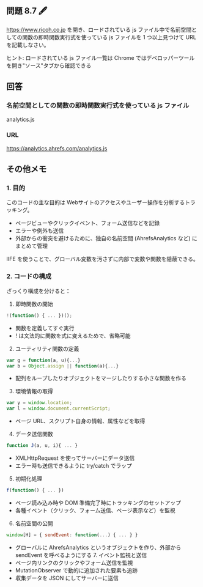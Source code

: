 ## 問題 8.7 🖋️

https://www.ricoh.co.jp を開き、ロードされている js ファイル中で名前空間としての関数の即時関数実行式を使っている js ファイルを 1 つ以上見つけて URL を記載しなさい。

ヒント: ロードされている js ファイル一覧は Chrome ではデベロッパーツールを開き"ソース"タブから確認できる

## 回答

### 名前空間としての関数の即時関数実行式を使っている js ファイル

analytics.js

### URL

https://analytics.ahrefs.com/analytics.js

## その他メモ

### 1. 目的

このコードの主な目的は Webサイトのアクセスやユーザー操作を分析するトラッキング。

- ページビューやクリックイベント、フォーム送信などを記録
- エラーや例外も送信
- 外部からの衝突を避けるために、独自の名前空間 (AhrefsAnalytics など) にまとめて管理

IIFE を使うことで、グローバル変数を汚さずに内部で変数や関数を隠蔽できる。

### 2. コードの構成

ざっくり構成を分けると：

1. 即時関数の開始

```js
!(function() { ... })();
```

- 関数を定義してすぐ実行
- ! は文法的に関数を式に変えるためで、省略可能

2. ユーティリティ関数の定義

```js
var g = function(a, u){...}
var b = Object.assign || function(a){...}
```

- 配列をループしたりオブジェクトをマージしたりする小さな関数を作る

3. 環境情報の取得

```js
var y = window.location;
var l = window.document.currentScript;
```

- ページ URL、スクリプト自身の情報、属性などを取得

4. データ送信関数

```js
function J(a, u, i){ ... }
```

- XMLHttpRequest を使ってサーバーにデータ送信
- エラー時も送信できるように try/catch でラップ

5. 初期化処理

```js
f(function() { ... })
```

- ページ読み込み時や DOM 準備完了時にトラッキングのセットアップ
- 各種イベント（クリック、フォーム送信、ページ表示など）を監視

6. 名前空間の公開

```js
window[H] = { sendEvent: function(...) { ... } }
```

- グローバルに AhrefsAnalytics というオブジェクトを作り、外部から sendEvent を呼べるようにする 7. イベント監視と送信
- ページ内リンクのクリックやフォーム送信を監視
- MutationObserver で動的に追加された要素も追跡
- 収集データを JSON にしてサーバーに送信

